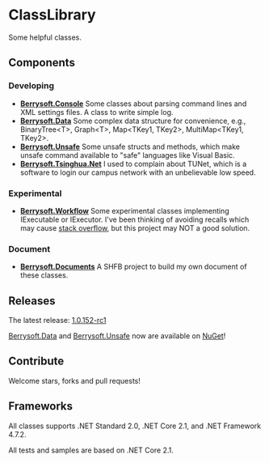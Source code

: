 # ClassLibrary
Some helpful classes.
## Components
### Developing
* [**Berrysoft.Console**](https://github.com/Berrysoft/ClassLibrary/tree/master/src/Berrysoft.Console)
Some classes about parsing command lines and XML settings files. A class to write simple log.
* [**Berrysoft.Data**](https://github.com/Berrysoft/ClassLibrary/tree/master/src/Berrysoft.Data)
Some complex data structure for convenience, e.g., BinaryTree&lt;T&gt;, Graph&lt;T&gt;, Map&lt;TKey1, TKey2&gt;, MultiMap&lt;TKey1, TKey2&gt;.
* [**Berrysoft.Unsafe**](https://github.com/Berrysoft/ClassLibrary/tree/master/src/Berrysoft.Unsafe)
Some unsafe structs and methods, which make unsafe command available to "safe" languages like Visual Basic.
* [**Berrysoft.Tsinghua.Net**](https://github.com/Berrysoft/ClassLibrary/tree/master/src/Berrysoft.Tsinghua.Net)
I used to complain about TUNet, which is a software to login our campus network with an unbelievable low speed.
### Experimental
* [**Berrysoft.Workflow**](https://github.com/Berrysoft/ClassLibrary/tree/master/src/Berrysoft.Workflow)
Some experimental classes implementing IExecutable or IExecutor.
I've been thinking of avoiding recalls which may cause [stack overflow](https://stackoverflow.com/), but this project may NOT a good solution.
### Document
* [**Berrysoft.Documents**](https://github.com/Berrysoft/ClassLibrary/tree/master/doc/Berrysoft.Documents)
A SHFB project to build my own document of these classes.
## Releases
The latest release: [1.0.152-rc1](https://github.com/Berrysoft/ClassLibrary/releases/tag/v1.0-rc1)

[Berrysoft.Data](https://www.nuget.org/packages/Berrysoft.Data) and [Berrysoft.Unsafe](https://www.nuget.org/packages/Berrysoft.Unsafe) now are available on [NuGet](https://www.nuget.org)!
## Contribute
Welcome stars, forks and pull requests!
## Frameworks
All classes supports .NET Standard 2.0, .NET Core 2.1, and .NET Framework 4.7.2.

All tests and samples are based on .NET Core 2.1.
